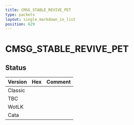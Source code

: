 ```yaml
---
title: CMSG_STABLE_REVIVE_PET
type: packets
layout: single_markdown_in_list
position: 629
---
```


# CMSG_STABLE_REVIVE_PET

## Status

Version | Hex | Comment
---------- | ---------- | ---------- 
Classic |  |  
TBC |  |  
WotLK |  |  
Cata |  |  
